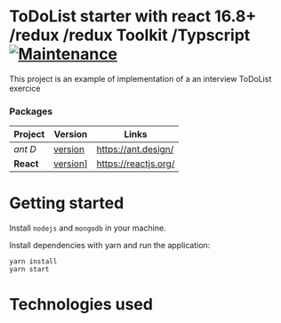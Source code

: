 # ToDoList starter with react 16.8+ /redux /redux Toolkit /Typscript [![Maintenance](https://img.shields.io/badge/Maintained%3F-no-red.svg)](https://bitbucket.org/lbesson/ansi-colors)


This project is an example of implementation of a an interview ToDoList exercice

### Packages

| Project | Version | Links |
| ------- | ------- |------- |
| *ant D* | [version](http://img.shields.io/npm/v/antd.svg?style=flat-square) | https://ant.design/
| **React** | [version](https://img.shields.io/npm/v/react.svg?style=flat)] | https://reactjs.org/

# Getting started

Install `nodejs` and `mongodb` in your machine.

Install dependencies with yarn and run the application:

```
yarn install
yarn start
```

# Technologies used 

